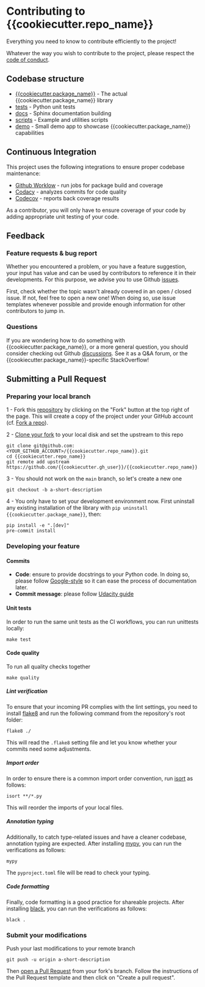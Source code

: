 # Contributing to {{cookiecutter.repo_name}}

Everything you need to know to contribute efficiently to the project!

Whatever the way you wish to contribute to the project, please respect the [code of conduct](CODE_OF_CONDUCT.md).



## Codebase structure

- [{{cookiecutter.package_name}}](https://github.com/{{cookiecutter.gh_user}}/{{cookiecutter.repo_name}}/blob/main/{{cookiecutter.package_name}}) - The actual {{cookiecutter.package_name}} library
- [tests](https://github.com/{{cookiecutter.gh_user}}/{{cookiecutter.repo_name}}/blob/main/tests) - Python unit tests
- [docs](https://github.com/{{cookiecutter.gh_user}}/{{cookiecutter.repo_name}}/blob/main/docs) - Sphinx documentation building
- [scripts](https://github.com/{{cookiecutter.gh_user}}/{{cookiecutter.repo_name}}/blob/main/scripts) - Example and utilities scripts
- [demo](https://github.com/{{cookiecutter.gh_user}}/{{cookiecutter.repo_name}}/blob/main/demo) - Small demo app to showcase {{cookiecutter.package_name}} capabilities 



## Continuous Integration

This project uses the following integrations to ensure proper codebase maintenance:

- [Github Worklow](https://help.github.com/en/actions/configuring-and-managing-workflows/configuring-a-workflow) - run jobs for package build and coverage
- [Codacy](https://www.codacy.com/) - analyzes commits for code quality
- [Codecov](https://codecov.io/) - reports back coverage results

As a contributor, you will only have to ensure coverage of your code by adding appropriate unit testing of your code.



## Feedback

### Feature requests & bug report

Whether you encountered a problem, or you have a feature suggestion, your input has value and can be used by contributors to reference it in their developments. For this purpose, we advise you to use Github [issues](https://github.com/{{cookiecutter.gh_user}}/{{cookiecutter.repo_name}}/issues). 

First, check whether the topic wasn't already covered in an open / closed issue. If not, feel free to open a new one! When doing so, use issue templates whenever possible and provide enough information for other contributors to jump in.

### Questions

If you are wondering how to do something with {{cookiecutter.package_name}}, or a more general question, you should consider checking out Github [discussions](https://github.com/{{cookiecutter.gh_user}}/{{cookiecutter.repo_name}}/discussions). See it as a Q&A forum, or the {{cookiecutter.package_name}}-specific StackOverflow!



## Submitting a Pull Request

### Preparing your local branch

1 - Fork this [repository](https://github.com/{{cookiecutter.gh_user}}/{{cookiecutter.repo_name}}) by clicking on the "Fork" button at the top right of the page. This will create a copy of the project under your GitHub account (cf. [Fork a repo](https://docs.github.com/en/get-started/quickstart/fork-a-repo)).

2 - [Clone your fork](https://docs.github.com/en/repositories/creating-and-managing-repositories/cloning-a-repository) to your local disk and set the upstream to this repo
```shell
git clone git@github.com:<YOUR_GITHUB_ACCOUNT>/{{cookiecutter.repo_name}}.git
cd {{cookiecutter.repo_name}}
git remote add upstream https://github.com/{{cookiecutter.gh_user}}/{{cookiecutter.repo_name}}.git
```

3 - You should not work on the `main` branch, so let's create a new one
```shell
git checkout -b a-short-description
```

4 - You only have to set your development environment now. First uninstall any existing installation of the library with `pip uninstall {{cookiecutter.package_name}}`, then:
```shell
pip install -e ".[dev]"
pre-commit install
```

### Developing your feature

#### Commits

- **Code**: ensure to provide docstrings to your Python code. In doing so, please follow [Google-style](https://sphinxcontrib-napoleon.readthedocs.io/en/latest/example_google.html) so it can ease the process of documentation later.
- **Commit message**: please follow [Udacity guide](http://udacity.github.io/git-styleguide/)

#### Unit tests

In order to run the same unit tests as the CI workflows, you can run unittests locally:

```shell
make test
```

#### Code quality

To run all quality checks together

```shell
make quality
```

##### Lint verification

To ensure that your incoming PR complies with the lint settings, you need to install [flake8](https://flake8.pycqa.org/en/latest/) and run the following command from the repository's root folder:

```shell
flake8 ./
```
This will read the `.flake8` setting file and let you know whether your commits need some adjustments.

##### Import order

In order to ensure there is a common import order convention, run [isort](https://github.com/PyCQA/isort) as follows:

```shell
isort **/*.py
```
This will reorder the imports of your local files.

##### Annotation typing

Additionally, to catch type-related issues and have a cleaner codebase, annotation typing are expected. After installing [mypy](https://github.com/python/mypy), you can run the verifications as follows:

```shell
mypy
```
The `pyproject.toml` file will be read to check your typing.

##### Code formatting

Finally, code formatting is a good practice for shareable projects. After installing [black](https://github.com/psf/black), you can run the verifications as follows:

```shell
black .
```

### Submit your modifications

Push your last modifications to your remote branch
```shell
git push -u origin a-short-description
```

Then [open a Pull Request](https://docs.github.com/en/github/collaborating-with-pull-requests/proposing-changes-to-your-work-with-pull-requests/creating-a-pull-request) from your fork's branch. Follow the instructions of the Pull Request template and then click on "Create a pull request".
